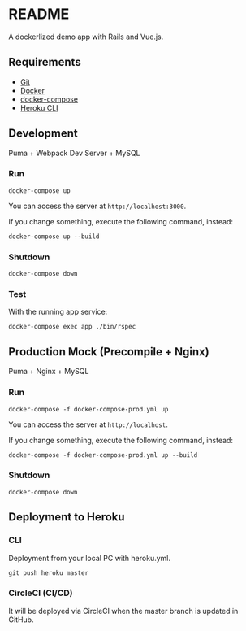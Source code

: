# README

A dockerlized demo app with Rails and Vue.js.

## Requirements

- [Git](https://git-scm.com/)
- [Docker](https://www.docker.com/)
- [docker-compose](https://docs.docker.com/compose/)
- [Heroku CLI](https://devcenter.heroku.com/categories/command-line)

## Development

Puma + Webpack Dev Server + MySQL 

### Run

```
docker-compose up
```

You can access the server at `http://localhost:3000`.

If you change something, execute the following command, instead:

```
docker-compose up --build
```

### Shutdown

```
docker-compose down
```

### Test

With the running app service:

```
docker-compose exec app ./bin/rspec
```

## Production Mock (Precompile + Nginx)

Puma + Nginx + MySQL

### Run

```
docker-compose -f docker-compose-prod.yml up
```

You can access the server at `http://localhost`.

If you change something, execute the following command, instead:

```
docker-compose -f docker-compose-prod.yml up --build
```

### Shutdown

```
docker-compose down
```

## Deployment to Heroku

### CLI

Deployment from your local PC with heroku.yml.

```
git push heroku master
```

### CircleCI (CI/CD)

It will be deployed via CircleCI when the master branch is updated in GitHub.

